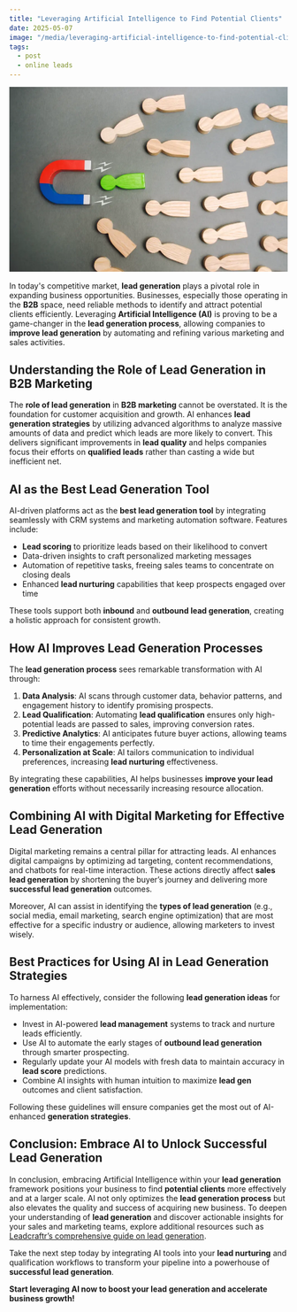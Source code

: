 ```yaml
---
title: "Leveraging Artificial Intelligence to Find Potential Clients"
date: 2025-05-07
image: "/media/leveraging-artificial-intelligence-to-find-potential-clients.webp"
tags:
  - post
  - online leads
---
```


![Leveraging Artificial Intelligence to Find Potential Clients](/media/leveraging-artificial-intelligence-to-find-potential-clients.webp)

In today's competitive market, **lead generation** plays a pivotal role in expanding business opportunities. Businesses, especially those operating in the **B2B** space, need reliable methods to identify and attract potential clients efficiently. Leveraging **Artificial Intelligence (AI)** is proving to be a game-changer in the **lead generation process**, allowing companies to **improve lead generation** by automating and refining various marketing and sales activities.

## Understanding the Role of Lead Generation in B2B Marketing

The **role of lead generation** in **B2B marketing** cannot be overstated. It is the foundation for customer acquisition and growth. AI enhances **lead generation strategies** by utilizing advanced algorithms to analyze massive amounts of data and predict which leads are more likely to convert. This delivers significant improvements in **lead quality** and helps companies focus their efforts on **qualified leads** rather than casting a wide but inefficient net.

## AI as the Best Lead Generation Tool

AI-driven platforms act as the **best lead generation tool** by integrating seamlessly with CRM systems and marketing automation software. Features include:

- **Lead scoring** to prioritize leads based on their likelihood to convert  
- Data-driven insights to craft personalized marketing messages  
- Automation of repetitive tasks, freeing sales teams to concentrate on closing deals  
- Enhanced **lead nurturing** capabilities that keep prospects engaged over time  

These tools support both **inbound** and **outbound lead generation**, creating a holistic approach for consistent growth.

## How AI Improves Lead Generation Processes

The **lead generation process** sees remarkable transformation with AI through:

1. **Data Analysis**: AI scans through customer data, behavior patterns, and engagement history to identify promising prospects.  
2. **Lead Qualification**: Automating **lead qualification** ensures only high-potential leads are passed to sales, improving conversion rates.  
3. **Predictive Analytics**: AI anticipates future buyer actions, allowing teams to time their engagements perfectly.  
4. **Personalization at Scale**: AI tailors communication to individual preferences, increasing **lead nurturing** effectiveness.  

By integrating these capabilities, AI helps businesses **improve your lead generation** efforts without necessarily increasing resource allocation.

## Combining AI with Digital Marketing for Effective Lead Generation 

Digital marketing remains a central pillar for attracting leads. AI enhances digital campaigns by optimizing ad targeting, content recommendations, and chatbots for real-time interaction. These actions directly affect **sales lead generation** by shortening the buyer’s journey and delivering more **successful lead generation** outcomes.

Moreover, AI can assist in identifying the **types of lead generation** (e.g., social media, email marketing, search engine optimization) that are most effective for a specific industry or audience, allowing marketers to invest wisely.

## Best Practices for Using AI in Lead Generation Strategies

To harness AI effectively, consider the following **lead generation ideas** for implementation:

- Invest in AI-powered **lead management** systems to track and nurture leads efficiently.  
- Use AI to automate the early stages of **outbound lead generation** through smarter prospecting.  
- Regularly update your AI models with fresh data to maintain accuracy in **lead score** predictions.  
- Combine AI insights with human intuition to maximize **lead gen** outcomes and client satisfaction.  

Following these guidelines will ensure companies get the most out of AI-enhanced **generation strategies**.

## Conclusion: Embrace AI to Unlock Successful Lead Generation

In conclusion, embracing Artificial Intelligence within your **lead generation** framework positions your business to find **potential clients** more effectively and at a larger scale. AI not only optimizes the **lead generation process** but also elevates the quality and success of acquiring new business. To deepen your understanding of **lead generation** and discover actionable insights for your sales and marketing teams, explore additional resources such as [Leadcraftr’s comprehensive guide on lead generation](https://leadcraftr.com/posts/lead-generation/).

Take the next step today by integrating AI tools into your **lead nurturing** and qualification workflows to transform your pipeline into a powerhouse of **successful lead generation**.

**Start leveraging AI now to boost your lead generation and accelerate business growth!**
